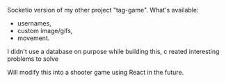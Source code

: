Socketio version of my other project "tag-game".
What's available:
- usernames,
- custom image/gifs,
- movement.

I didn't use a database on purpose while building this, c
reated interesting problems to solve

Will modify this into a shooter game using React in the future.
